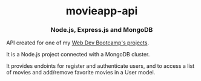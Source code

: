 <div align='center'>
<h1>movieapp-api</h1>
<h3>Node.js, Express.js and MongoDB</h3>
</div>

API created for one of my [Web Dev Bootcamp's projects](https://vivittmovieapp.netlify.app/).

It is a Node.js project connected with a MongoDB cluster.

It provides endoints for register and authenticate users, and to access a list of movies and add/remove favorite movies in a User model.
